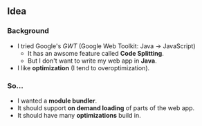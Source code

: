 ## Idea

### Background

* I tried Google's *GWT* (Google Web Toolkit: Java -> JavaScript)
  * It has an awsome feature called **Code Splitting**.
  * But I don't want to write my web app in <b>Java</b>.
* I like **optimization** (I tend to overoptimization).

### So...

* I wanted a **module bundler**.
* It should support **on demand loading** of parts of the web app.
* It should have many **optimizations** build in.
